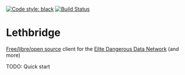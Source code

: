[![Code style: black](https://img.shields.io/badge/code%20style-black-000000.svg)](https://github.com/psf/black)
[![Build Status](https://img.shields.io/github/actions/workflow/status/irtnog/lethbridge/test.yml?branch=main)](https://github.com/irtnog/lethbridge/actions/workflows/test.yml)

# Lethbridge

[Free/libre/open source](LICENSE) client for the [Elite Dangerous Data Network](https://github.com/EDCD/EDDN) (and more)

TODO: Quick start
